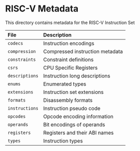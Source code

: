 # RISC-V Metadata

This directory contains metadata for the RISC-V Instruction Set

|File|Description|
|:---|:----------|
|`codecs`      |Instruction encodings|
|`compression` |Compressed instruction metadata|
|`constraints` |Constraint definitions|
|`csrs`        |CPU Specific Registers|
|`descriptions`|Instruction long descriptions|
|`enums`       |Enumerated types|
|`extensions`  |Instruction set extensions|
|`formats`     |Disassembly formats|
|`instructions`|Instruction pseudo code|
|`opcodes`     |Opcode encoding information|
|`operands`    |Bit encodings of operands|
|`registers`   |Registers and their ABI names|
|`types`       |Instruction types|